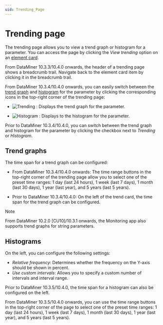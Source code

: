 ```yaml
---
uid: Trending_Page
---
```


# Trending page

The trending page allows you to view a trend graph or histogram for a parameter. You can access the page by clicking the *View trending* option on an [element card](xref:Element_Cards).

From DataMiner 10.3.3/10.4.0 onwards, the header of a trending page shows a breadcrumb trail. Navigate back to the element card item by clicking it in the breadcrumb trail.

From DataMiner 10.3.4/10.4.0 onwards, you can easily switch between the [trend graph](#trend-graphs) and [histogram](#histograms) for the parameter by clicking the corresponding icons in the top-right corner of the trending page: <!-- RN 35501 -->

- ![Trending](~/dataminer/images/Trending.png) : Displays the trend graph for the parameter.

- ![Histogram](~/dataminer/images/Histogram.png) : Displays to the histogram for the parameter.

Prior to DataMiner 10.3.4/10.4.0, you can switch between the trend graph and histogram for the parameter by clicking the checkbox next to *Trending* or *Histogram*.

## Trend graphs

The time span for a trend graph can be configured:

- From DataMiner 10.3.4/10.4.0 onwards: The time range buttons in the top-right corner of the trending page allow you to select one of the preset time ranges: 1 day (last 24 hours), 1 week (last 7 days), 1 month (last 30 days), 1 year (last year), and 5 years (last 5 years). <!-- RN 35595 -->

- Prior to DataMiner 10.3.4/10.4.0: On the left of the trend card, the time span for the trend graph can be configured. <!-- RN 35705 -->

> [!NOTE]
> From DataMiner 10.2.0 [CU10]/10.3.1 onwards, the Monitoring app also supports trend graphs for string parameters.

## Histograms

On the left, you can configure the following settings:

- *Relative frequency*: Determines whether the frequency on the Y-axis should be shown in percent.
- *Use custom intervals*: Allows you to specify a custom number of intervals and interval range.

Prior to DataMiner 10.3.5/10.4.0, the time span for a histogram can also be configured on the left.

From DataMiner 10.3.5/10.4.0 onwards, you can use the time range buttons in the top-right corner of the page to select one of the preset time ranges: 1 day (last 24 hours), 1 week (last 7 days), 1 month (last 30 days), 1 year (last year), and 5 years (last 5 years). <!-- RN 35733 -->
